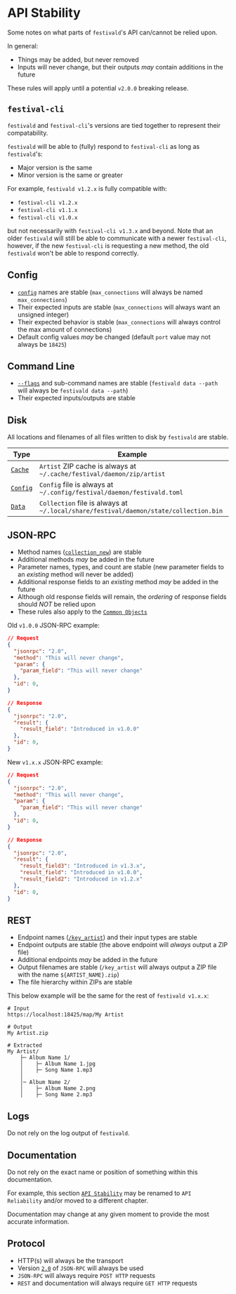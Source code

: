 # API Stability
Some notes on what parts of `festivald`'s API can/cannot be relied upon.

In general:
- Things may be added, but never removed
- Inputs will never change, but their outputs _may_ contain additions in the future

These rules will apply until a potential `v2.0.0` breaking release.

## `festival-cli`
`festivald` and `festival-cli`'s versions are tied together to represent their compatability.

`festivald` will be able to (fully) respond to `festival-cli` as long as `festivald`'s:
- Major version is the same
- Minor version is the same or greater

For example, `festivald v1.2.x` is fully compatible with:
- `festival-cli v1.2.x`
- `festival-cli v1.1.x`
- `festival-cli v1.0.x`

but not necessarily with `festival-cli v1.3.x` and beyond.
Note that an older `festivald` will still be able to communicate with a newer `festival-cli`, however, if the new `festival-cli` is requesting a new method, the old `festivald` won't be able to respond correctly.

## Config
- [`config`](config.md) names are stable (`max_connections` will always be named `max_connections`)
- Their expected inputs are stable (`max_connections` will always want an unsigned integer)
- Their expected behavior is stable (`max_connections` will always control the max amount of connections)
- Default config values _may_ be changed (default `port` value may not always be `18425`)

## Command Line
- [`--flags`](command-line/command-line.md) and sub-command names are stable (`festivald data --path` will always be `festivald data --path`)
- Their expected inputs/outputs are stable

## Disk
All locations and filenames of all files written to disk by `festivald` are stable.

| Type                       | Example |
|----------------------------|---------|
| [`Cache`](disk.md#cache)   | `Artist` ZIP cache is always at `~/.cache/festival/daemon/zip/artist`
| [`Config`](disk.md#config) | `Config` file is always at `~/.config/festival/daemon/festivald.toml`
| [`Data`](disk.md#data)     | `Collection` file is always at `~/.local/share/festival/daemon/state/collection.bin`

## JSON-RPC
- Method names ([`collection_new`](json-rpc/collection/collection_new.md)) are stable
- Additional methods _may_ be added in the future
- Parameter names, types, and count are stable (new parameter fields to an _existing_ method will never be added)
- Additional response fields to an _existing_ method _may_ be added in the future
- Although old response fields will remain, the _ordering_ of response fields should _NOT_ be relied upon
- These rules also apply to the [`Common Objects`](common-objects/common-objects.md)

Old `v1.0.0` JSON-RPC example:
```json
// Request
{
  "jsonrpc": "2.0",
  "method": "This will never change",
  "param": {
    "param_field": "This will never change"
  },
  "id": 0,
}

// Response
{
  "jsonrpc": "2.0",
  "result": {
    "result_field": "Introduced in v1.0.0"
  },
  "id": 0,
}
```

New `v1.x.x` JSON-RPC example:
```json
// Request
{
  "jsonrpc": "2.0",
  "method": "This will never change",
  "param": {
    "param_field": "This will never change"
  },
  "id": 0,
}

// Response
{
  "jsonrpc": "2.0",
  "result": {
    "result_field3": "Introduced in v1.3.x",
    "result_field": "Introduced in v1.0.0",
    "result_field2": "Introduced in v1.2.x"
  },
  "id": 0,
}
```

## REST
- Endpoint names ([`/key_artist`](rest/key/artist.md)) and their input types are stable
- Endpoint outputs are stable (the above endpoint will _always_ output a ZIP file)
- Additional endpoints _may_ be added in the future
- Output filenames are stable (`/key_artist` will always output a ZIP file with the name `${ARTIST_NAME}.zip`)
- The file hierarchy within ZIPs are stable

This below example will be the same for the rest of `festivald v1.x.x`:
```plaintext
# Input
https://localhost:18425/map/My Artist

# Output
My Artist.zip

# Extracted
My Artist/
    ├─ Album Name 1/
    │    ├─ Album Name 1.jpg
    │    ├─ Song Name 1.mp3
    │
    │─ Album Name 2/
    │    ├─ Album Name 2.png
    │    ├─ Song Name 2.mp3
```

## Logs
Do not rely on the log output of `festivald`.

## Documentation
Do not rely on the exact name or position of something within this documentation.

For example, this section [`API Stability`](./api-stability.md) may be renamed to `API Reliability` and/or moved to a different chapter.

Documentation may change at any given moment to provide the most accurate information.

## Protocol
- HTTP(s) will always be the transport
- Version [`2.0`](https://jsonrpc.org/specification) of `JSON-RPC` will always be used
- `JSON-RPC` will always require `POST HTTP` requests
- `REST` and documentation will always require `GET HTTP` requests
